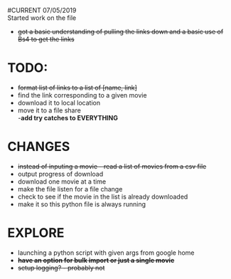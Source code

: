 #CURRENT  07/05/2019                                                                                                               
Started work on the file                                         
- ~~got a basic understanding of pulling the links down and a basic use of Bs4 to get the links~~                                                                                

# TODO:                                                                                                                   
- ~~format list of links to a list of [name, link]~~                                                                       
- find the link corresponding to a given movie                                                                         
- download it to local location                                                                                        
- move it to a file share                                                                                              
-__add try catches to EVERYTHING__                                                                                                                                                                                                            
# CHANGES                                                                                                                 
- ~~instead of inputing a movie - read a list of movies from a csv file~~                                                  
- output progress of download                                                                                          
- download one movie at a time                                                                                         
- make the file listen for a file change                                                                               
- check to see if the movie in the list is already downloaded                                                          
- make it so this python file is always running       
                                                                                                                          
# EXPLORE                                                                                                                 
- launching a python script with given args from google home                                                           
- ~~__have an option for bulk import or just a single movie__~~                                                                
- ~~setup logging? - probably not~~